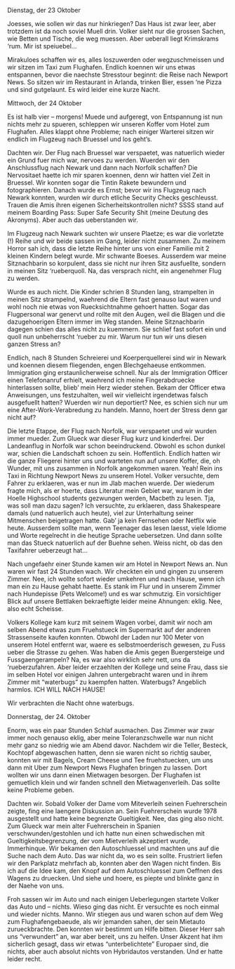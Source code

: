 Dienstag, der 23 Oktober

Joesses, wie sollen wir das nur hinkriegen? Das Haus ist zwar leer, aber trotzdem ist da noch soviel Muell drin. Volker sieht nur die grossen Sachen, wie Betten und Tische, die weg muessen. Aber ueberall liegt Krimskrams ‘rum. Mir ist speiuebel…

Mirakuloes schaffen wir es, alles loszuwerden oder wegzuschmeissen und wir sitzen im Taxi zum Flughafen. Endlich koennen wir uns etwas entspannen, bevor die naechste Stresstour beginnt: die Reise nach Newport News. So sitzen wir im Restaurant in Arlanda, trinken Bier, essen ‘ne Pizza und sind gutgelaunt. Es wird leider eine kurze Nacht.

Mittwoch, der 24 Oktober

Es ist halb vier – morgens! Muede und aufgeregt, von Entspannung ist nun nichts mehr zu spueren, schleppen wir unseren Koffer vom Hotel zum Flughafen. Alles klappt ohne Probleme; nach einiger Warterei sitzen wir endlich im Flugzeug nach Bruessel und los geht’s. 

Dachten wir. Der Flug nach Bruessel war verspaetet, was natuerlich wieder ein Grund fuer mich war, nervoes zu werden. Wuerden wir den Anschlussflug nach Newark und dann nach Norfolk schaffen? Die Nervositaet haette ich mir sparen koennen, denn wir hatten viel Zeit in Bruessel. Wir konnten sogar die Tintin Rakete bewundern und fotographieren. 
Danach wurde es Ernst; bevor wir ins Flugzeug nach Newark konnten, wurden wir durch etliche Security Checks geschleusst. Trauen die Amis ihren eigenen Sicherheitskontrollen nicht? SSSS stand auf meinem Boarding Pass: Super Safe Security Shit (meine Deutung des Akronyms). Aber auch das ueberstanden wir.

Im Flugzeug nach Newark suchten wir unsere Plaetze; es war die vorletzte (!) Reihe und wir beide sassen im Gang, leider nicht zusammen. Zu meinem Horror sah ich, dass die letzte Reihe hinter uns von einer Familie mit 2 kleinen Kindern belegt wurde. Mir schwante Boeses. Ausserdem war meine Sitznachbarin so korpulent, dass sie nicht nur ihren Sitz ausfuellte, sondern in meinen Sitz ‘rueberquoll. Na, das versprach nicht, ein angenehmer Flug zu werden.

Wurde es auch nicht. Die Kinder schrien 8 Stunden lang, strampelten in meinen Sitz strampelnd, waehrend die Eltern fast genauso laut waren und wohl noch nie etwas von Ruecksichtnahme gehoert hatten. Sogar das Flugpersonal war genervt und rollte mit den Augen, weil die Blagen und die dazugehoerigen Eltern immer im Weg standen. Meine Sitznachbarin dagegen schien das alles nicht zu kuemmern. Sie schlief fast sofort ein und quoll nun unbeherrscht ‘rueber zu mir. Warum nur tun wir uns diesen ganzen Stress an?

Endlich, nach 8 Stunden Schreierei und Koerperquellerei sind wir in Newark und koennen diesem fliegenden, engen Blechgehaeuse entkommen. Immigration ging erstaunlicherweise schnell. Nur als der Immigration Officer einen Telefonanruf erhielt, waehrend ich meine Fingerabdruecke hinterlassen sollte, blieb’ mein Herz wieder stehen. Bekam der Officer etwa Anweisungen, uns festzuhalten, weil wir vielleicht irgendetwas falsch ausgefuellt hatten? Wuerden wir nun deportiert? Nee, es schien sich nur um eine After-Work-Verabredung zu handeln. Manno, hoert der Stress denn gar nicht auf?

Die letzte Etappe, der Flug nach Norfolk, war verspaetet und wir wurden immer mueder. Zum Glueck war dieser Flug kurz und kinderfrei. Der Landeanflug in Norfolk war schon beeindruckend. Obwohl es schon dunkel war, schien die Landschaft schoen zu sein. Hoffentlich. Endlich hatten wir die ganze Fliegerei hinter uns und warteten nun auf unsere Koffer, die, oh Wunder, mit uns zusammen in Norfolk angekommen waren. Yeah! Rein ins Taxi in Richtung Newport News zu unserem Hotel. Volker versuchte, dem Fahrer zu erklaeren, was er nun im Jlab machen wuerde. Der wiederum fragte mich, als er hoerte, dass Literatur mein Gebiet war, warum in der Hoelle Highschool students gezwungen werden, Macbeth zu lesen. Tja, was soll man dazu sagen? Ich versuchte, zu erklaeren, dass Shakespeare damals (und natuerlich auch heute), viel zur Unterhaltung seiner Mitmenschen beigetragen hatte. Gab’ ja kein Fernsehen oder Netflix wie heute. Ausserdem sollte man, wenn Teenager das lesen laesst, viele Idiome und Worte regelrecht in die heutige Sprache uebersetzen. Und dann sollte man das Stueck natuerlich auf der Buehne sehen. Weiss nicht, ob das den Taxifahrer ueberzeugt hat...

Nach ungefaehr einer Stunde kamen wir am Hotel in Newport News an. Nun waren wir fast 24 Stunden wach. Wir checkten ein und gingen zu unserem Zimmer. Nee, ich wollte sofort wieder umkehren und nach Hause, wenn ich man ein zu Hause gehabt haette. Es stank im Flur und in unserem Zimmer nach Hundepisse (Pets Welcome!) und es war schmutzig. Ein vorsichtiger Blick auf unsere Bettlaken bekraeftigte leider meine Ahnungen: eklig. Nee, also echt Scheisse.

Volkers Kollege kam kurz mit seinem Wagen vorbei, damit wir noch am selben Abend etwas zum Fruehstueck im Supermarkt auf der anderen Strassenseite kaufen konnten. Obwohl der Laden nur 100 Meter von unserem Hotel entfernt war, waere es selbstmoerderisch gewesen, zu Fuss ueber die Strasse zu gehen. Was haben die Amis gegen Buergersteige und Fussgaengerampeln?
Na, es war also wirklich sehr nett, uns da ‘rueberzufahren. Aber leider erzaehlten der Kollege und seine Frau, dass sie im selben Hotel vor einigen Jahren untergebracht waren und in ihrem Zimmer mit “waterbugs” zu kaempfen hatten. Waterbugs? Angeblich harmlos. ICH WILL NACH HAUSE!

Wir verbrachten die Nacht ohne waterbugs.

Donnerstag, der 24. Oktober

Enorm, was ein paar Stunden Schlaf ausmachen. Das Zimmer war zwar immer noch genauso eklig, aber meine Toleranzschwelle war nun nicht mehr ganz so niedrig wie am Abend davor. Nachdem wir die Teller, Besteck, Kochtopf abgewaschen hatten, denn sie waren nicht so richtig sauber, konnten wir mit Bagels, Cream Cheese und Tee fruehstuecken, um uns dann mit Uber zum Newport News Flughafen bringen zu lassen. Dort wollten wir uns dann einen Mietwagen besorgen. Der Flughafen ist gemuetlich klein und wir fanden schnell den Mietwagenverleih. Das sollte keine Probleme geben.

Dachten wir. Sobald Volker der Dame vom Miteverleih seinen Fuehrerschein zeigte, fing eine laengere Diskussion an. Sein Fuehrerschein wurde 1978 ausgestellt und hatte keine begrenzte Gueltigkeit. Nee, das ging also nicht. Zum Glueck war mein alter Fuehrerschein in Spanien verschwunden/gestohlen und ich hatte nun einen schwedischen mit Gueltigkeitsbegrenzung, der vom Mietverleih akzeptiert wurde, Immerhinque. Wir bekamen den Autoschluessel und machten uns auf die Suche nach dem Auto. Das war nicht da, wo es sein sollte. Frustriert liefen wir den Parkplatz mehrfach ab, konnten aber den Wagen nicht finden. Bis ich auf die Idee kam, den Knopf auf dem Autoschluessel zum Oeffnen des Wagens zu druecken. Und siehe und hoere, es piepte und blinkte ganz in der Naehe von uns.

Froh sassen wir im Auto und nach einigen Ueberlegungen startete Volker das Auto und – nichts. Wieso ging das nicht. Er versuchte es noch einmal und wieder nichts. Manno. Wir stiegen aus und waren schon auf dem Weg zum Flughafengebaeude, als wir jemanden sahen, der sein Mietauto zurueckbrachte. Den konnten wir bestimmt um Hilfe bitten. Dieser Herr sah uns “verwundert” an, war aber bereit, uns zu helfen. Unser Akzent hat ihm sicherlich gesagt, dass wir etwas “unterbelichtete” Europaer sind, die nichts, aber auch absolut nichts von Hybridautos verstanden. Und er hatte leider recht.  



